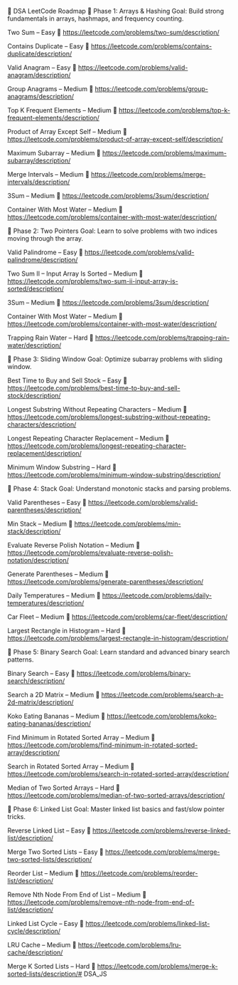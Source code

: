 
🚀 DSA LeetCode Roadmap
📌 Phase 1: Arrays & Hashing
Goal: Build strong fundamentals in arrays, hashmaps, and frequency counting.

Two Sum – Easy
🔗 https://leetcode.com/problems/two-sum/description/

Contains Duplicate – Easy
🔗 https://leetcode.com/problems/contains-duplicate/description/

Valid Anagram – Easy
🔗 https://leetcode.com/problems/valid-anagram/description/

Group Anagrams – Medium
🔗 https://leetcode.com/problems/group-anagrams/description/

Top K Frequent Elements – Medium
🔗 https://leetcode.com/problems/top-k-frequent-elements/description/

Product of Array Except Self – Medium
🔗 https://leetcode.com/problems/product-of-array-except-self/description/

Maximum Subarray – Medium
🔗 https://leetcode.com/problems/maximum-subarray/description/

Merge Intervals – Medium
🔗 https://leetcode.com/problems/merge-intervals/description/

3Sum – Medium
🔗 https://leetcode.com/problems/3sum/description/

Container With Most Water – Medium
🔗 https://leetcode.com/problems/container-with-most-water/description/

📌 Phase 2: Two Pointers
Goal: Learn to solve problems with two indices moving through the array.

Valid Palindrome – Easy
🔗 https://leetcode.com/problems/valid-palindrome/description/

Two Sum II – Input Array Is Sorted – Medium
🔗 https://leetcode.com/problems/two-sum-ii-input-array-is-sorted/description/

3Sum – Medium
🔗 https://leetcode.com/problems/3sum/description/

Container With Most Water – Medium
🔗 https://leetcode.com/problems/container-with-most-water/description/

Trapping Rain Water – Hard
🔗 https://leetcode.com/problems/trapping-rain-water/description/

📌 Phase 3: Sliding Window
Goal: Optimize subarray problems with sliding window.

Best Time to Buy and Sell Stock – Easy
🔗 https://leetcode.com/problems/best-time-to-buy-and-sell-stock/description/

Longest Substring Without Repeating Characters – Medium
🔗 https://leetcode.com/problems/longest-substring-without-repeating-characters/description/

Longest Repeating Character Replacement – Medium
🔗 https://leetcode.com/problems/longest-repeating-character-replacement/description/

Minimum Window Substring – Hard
🔗 https://leetcode.com/problems/minimum-window-substring/description/

📌 Phase 4: Stack
Goal: Understand monotonic stacks and parsing problems.

Valid Parentheses – Easy
🔗 https://leetcode.com/problems/valid-parentheses/description/

Min Stack – Medium
🔗 https://leetcode.com/problems/min-stack/description/

Evaluate Reverse Polish Notation – Medium
🔗 https://leetcode.com/problems/evaluate-reverse-polish-notation/description/

Generate Parentheses – Medium
🔗 https://leetcode.com/problems/generate-parentheses/description/

Daily Temperatures – Medium
🔗 https://leetcode.com/problems/daily-temperatures/description/

Car Fleet – Medium
🔗 https://leetcode.com/problems/car-fleet/description/

Largest Rectangle in Histogram – Hard
🔗 https://leetcode.com/problems/largest-rectangle-in-histogram/description/

📌 Phase 5: Binary Search
Goal: Learn standard and advanced binary search patterns.

Binary Search – Easy
🔗 https://leetcode.com/problems/binary-search/description/

Search a 2D Matrix – Medium
🔗 https://leetcode.com/problems/search-a-2d-matrix/description/

Koko Eating Bananas – Medium
🔗 https://leetcode.com/problems/koko-eating-bananas/description/

Find Minimum in Rotated Sorted Array – Medium
🔗 https://leetcode.com/problems/find-minimum-in-rotated-sorted-array/description/

Search in Rotated Sorted Array – Medium
🔗 https://leetcode.com/problems/search-in-rotated-sorted-array/description/

Median of Two Sorted Arrays – Hard
🔗 https://leetcode.com/problems/median-of-two-sorted-arrays/description/

📌 Phase 6: Linked List
Goal: Master linked list basics and fast/slow pointer tricks.

Reverse Linked List – Easy
🔗 https://leetcode.com/problems/reverse-linked-list/description/

Merge Two Sorted Lists – Easy
🔗 https://leetcode.com/problems/merge-two-sorted-lists/description/

Reorder List – Medium
🔗 https://leetcode.com/problems/reorder-list/description/

Remove Nth Node From End of List – Medium
🔗 https://leetcode.com/problems/remove-nth-node-from-end-of-list/description/

Linked List Cycle – Easy
🔗 https://leetcode.com/problems/linked-list-cycle/description/

LRU Cache – Medium
🔗 https://leetcode.com/problems/lru-cache/description/

Merge K Sorted Lists – Hard
🔗 https://leetcode.com/problems/merge-k-sorted-lists/description/# DSA_JS
